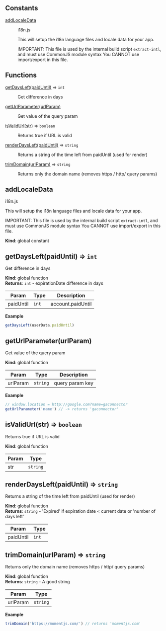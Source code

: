 ## Constants

<dl>
<dt><a href="#addLocaleData">addLocaleData</a></dt>
<dd><p>i18n.js</p>
<p>This will setup the i18n language files and locale data for your app.</p>
<p>  IMPORTANT: This file is used by the internal build
  script <code>extract-intl</code>, and must use CommonJS module syntax
  You CANNOT use import/export in this file.</p>
</dd>
</dl>

## Functions

<dl>
<dt><a href="#getDaysLeft">getDaysLeft(paidUntil)</a> ⇒ <code>int</code></dt>
<dd><p>Get difference in days</p>
</dd>
<dt><a href="#getUrlParameter">getUrlParameter(urlParam)</a></dt>
<dd><p>Get value of the query param</p>
</dd>
<dt><a href="#isValidUrl">isValidUrl(str)</a> ⇒ <code>boolean</code></dt>
<dd><p>Returns true if URL is valid</p>
</dd>
<dt><a href="#renderDaysLeft">renderDaysLeft(paidUntil)</a> ⇒ <code>string</code></dt>
<dd><p>Returns a string of the time left from paidUntil (used for render)</p>
</dd>
<dt><a href="#trimDomain">trimDomain(urlParam)</a> ⇒ <code>string</code></dt>
<dd><p>Returns only the domain name (removes https / http/ query params)</p>
</dd>
</dl>

<a name="addLocaleData"></a>

## addLocaleData
i18n.js

This will setup the i18n language files and locale data for your app.

  IMPORTANT: This file is used by the internal build
  script `extract-intl`, and must use CommonJS module syntax
  You CANNOT use import/export in this file.

**Kind**: global constant  
<a name="getDaysLeft"></a>

## getDaysLeft(paidUntil) ⇒ <code>int</code>
Get difference in days

**Kind**: global function  
**Returns**: <code>int</code> - expirationDate difference in days  

| Param | Type | Description |
| --- | --- | --- |
| paidUntil | <code>int</code> | account.paidUntil |

**Example**  
```js
getDaysLeft(userData.paidUntil)
```
<a name="getUrlParameter"></a>

## getUrlParameter(urlParam)
Get value of the query param

**Kind**: global function  

| Param | Type | Description |
| --- | --- | --- |
| urlParam | <code>string</code> | query param key |

**Example**  
```js
// window.location = http://google.com?name=gaconnector
getUrlParameter('name') // -> returns 'gaconnector'
```
<a name="isValidUrl"></a>

## isValidUrl(str) ⇒ <code>boolean</code>
Returns true if URL is valid

**Kind**: global function  

| Param | Type |
| --- | --- |
| str | <code>string</code> | 

<a name="renderDaysLeft"></a>

## renderDaysLeft(paidUntil) ⇒ <code>string</code>
Returns a string of the time left from paidUntil (used for render)

**Kind**: global function  
**Returns**: <code>string</code> - 'Expired' if expiration date < current date or 'number of days left'  

| Param | Type |
| --- | --- |
| paidUntil | <code>int</code> | 

<a name="trimDomain"></a>

## trimDomain(urlParam) ⇒ <code>string</code>
Returns only the domain name (removes https / http/ query params)

**Kind**: global function  
**Returns**: <code>string</code> - A good string  

| Param | Type |
| --- | --- |
| urlParam | <code>string</code> | 

**Example**  
```js
trimDomain('https://momentjs.com/') // returns 'momentjs.com'
```

